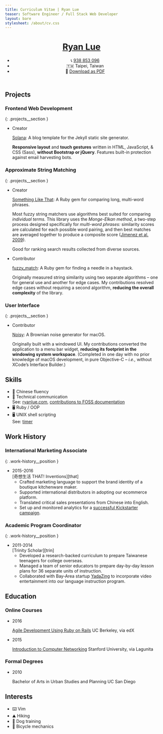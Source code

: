 ```yaml
---
title: Curriculum Vitae | Ryan Lue
teaser: Software Engineer / Full Stack Web Developer
layout: bare
stylesheet: /about/cv.css
---
```


<!---
TODO: Add Chinese version (research how to switch?)
-->

<header>
  <a href="moc.eulnayr04%ollehA3%otliam" class="nameplate__email">
    <h1 class="nameplate__heading">Ryan Lue</h1>
  </a>

  <ul class="nameplate__contact">
  <li><span class="nameplate__contact-list-marker">📞</span> <a href="690358839688B2%A3%let" class="nameplate__phone">938 853 096</a></li>
    <li><span class="nameplate__contact-list-marker">🇹🇼</span> Taipei, Taiwan</li>
    <li class="nameplate__pdf-link"><span class="nameplate__contact-list-marker">📄</span> <a href="Ryan%20Lue%20(CV).pdf">Download as PDF</a></li>
  </ul>
</header>

Projects
--------

### Frontend Web Development
{: .projects__section }

* <div class="projects__role projects__role--creator">Creator</div>

  <span class="projects__name">[Solana][sol]:</span> A blog template for the Jekyll static site generator.

  **Responsive layout** and **touch gestures** written in HTML, JavaScript, & CSS (Sass), **without Bootstrap or jQuery**. Features built-in protection against email harvesting bots.

### Approximate String Matching
{: .projects__section }

* <div class="projects__role projects__role--creator">Creator</div>

  <span class="projects__name">[Something Like That][slt]:</span> A Ruby gem for comparing long, multi-word phrases.

  Most fuzzy string matchers use algorithms best suited for comparing _individual terms._ This library uses the <dfn>Monge-Elkan method</dfn>, a two-step process designed specifically for _multi-word phrases:_ similarity scores are calculated for each possible word pairing, and then best matches are averaged together to produce a composite score ([Jimenez et al. 2009][mem]).
  
  Good for ranking search results collected from diverse sources.

* <div class="projects__role projects__role--contributor">Contributor</div>

  <span class="projects__name">[fuzzy\_match][fm]:</span> A Ruby gem for finding a needle in a haystack.

  Originally measured string similarity using two separate algorithms – one for general use and another for edge cases. My contributions resolved edge cases without requiring a second algorithm, **reducing the overall complexity** of the library.

### User Interface
{: .projects__section }

* <div class="projects__role projects__role--contributor">Contributor</div>

  <span class="projects__name">[Noisy][no]:</span> A Brownian noise generator for macOS.

  Originally built with a windowed UI. My contributions converted the application to a menu bar widget, **reducing its footprint in the windowing system workspace**. (Completed in one day with no prior knowledge of macOS development, in pure Objective-C – _i.e.,_ without XCode’s Interface Builder.)

Skills
------

* <span class="skills__list-marker">💬</span> Chinese fluency
* <span class="skills__list-marker">💬</span> Technical communication  
  <span class="skills__reference">See: [ryanlue.com][blog], [contributions to FOSS documentation][jkdoc]</span>
* <span class="skills__list-marker">🖥️</span> Ruby / OOP
* <span class="skills__list-marker">🖥️</span> UNIX shell scripting  
  <span class="skills__reference">See: [timer][tm]</span>

Work History
------------

### International Marketing Associate
{: .work-history__position }

* <div class="work-history__tenure">2015-2016</div>
  [奇想生活 THAT! Inventions][that]

  * Crafted marketing language to support the brand identity of a boutique kitchenware maker.
  * Supported international distributors in adopting our ecommerce platform.
  * Translated critical sales presentations from Chinese into English.
  * Set up and monitored analytics for a [successful Kickstarter
  campaign][freez].

### Academic Program Coordinator
{: .work-history__position }

* <div class="work-history__tenure">2011-2014</div>
  [Trinity Scholar][trin]

  * Developed a research-backed curriculum to prepare Taiwanese teenagers for college overseas.
  * Managed a team of senior educators to prepare day-by-day lesson plans for 36 separate units of instruction.
  * Collaborated with Bay-Area startup [YadaZing][yada] to incorporate video entertainment into our language instruction program.

Education
---------

### Online Courses

* <div class="education__date">2016</div>

  [Agile Development Using Ruby on Rails][berk]
  <span class="education__institution">UC Berkeley, via edX</span>
* <div class="education__date">2015</div>

  [Introduction to Computer Networking][stan]
  <span class="education__institution">Stanford University, via Lagunita</span>

### Formal Degrees

* <div class="education__date">2010</div>

  Bachelor of Arts in Urban Studies and Planning
  <span class="education__institution">UC San Diego</span>

Interests
---------

* <span class="interests__list-marker">⌨️</span> Vim
* <span class="interests__list-marker">⛰️</span> Hiking
* <span class="interests__list-marker">🐶</span> Dog training
* <span class="interests__list-marker">🔧</span> Bicycle mechanics

<script type="text/javascript">
var Contact = {};

Contact.deobfuscateLink = function(element) {
    var absolutePath   = element.href,
        pathSegments   = absolutePath.split('/'),
        obfuscatedLink = pathSegments[pathSegments.length - 1],
        unreversedLink = obfuscatedLink.split('').reverse().join(''),
        deobfuscation  = decodeURIComponent(unreversedLink);
    return deobfuscation;
}

Contact.patchButtons = function(klass) {
    var elements = document.getElementsByClassName(klass);
    for (i = 0; i < elements.length; i++) {
        elements[i].href = Contact.deobfuscateLink(elements[i]);
    }
}

Contact.patchButtons('nameplate__email');
Contact.patchButtons('nameplate__phone');
</script>

[gh]: https://github.com/rlue/
[sol]: https://github.com/rlue/jekyll-solana
[slt]: https://github.com/rlue/something_like_that
[mem]: http://www.gelbukh.com/CV/Publications/2009/Generalized%20Mongue-Elkan%20Method%20for%20Approximate%20Text%20String.pdf
[fm]: https://github.com/seamusabshere/fuzzy_match/pull/24
[no]: https://github.com/rlue/Noisy
[blog]: http://ryanlue.com/
[jkdoc]: https://github.com/jekyll/jekyll/pull/5912
[tm]: https://github.com/rlue/timer
[that]: https://thatinventions.com/
[freez]: https://www.kickstarter.com/projects/that/freezthat-frozen-treats-in-a-flash
[trin]: http://trinityscholar.com/
[yada]: https://angel.co/yadazing
[stan]: https://lagunita.stanford.edu/courses/Engineering/Networking-SP/SelfPaced/info
[berk]: https://courses.edx.org/courses/course-v1:BerkeleyX+CS169.1x+3T2015SP/info
